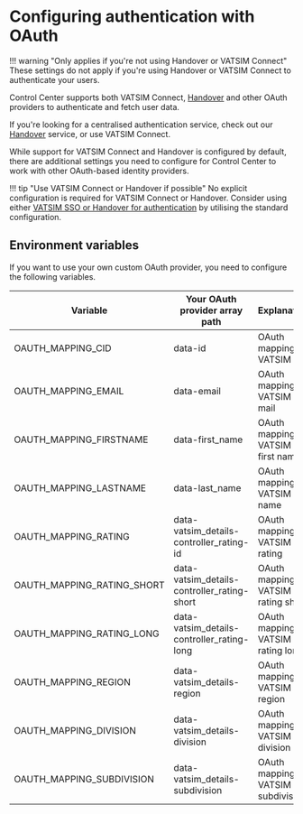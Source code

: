 # Configuring authentication with OAuth

!!! warning "Only applies if you're not using Handover or VATSIM Connect"
    These settings do not apply if you're using Handover or VATSIM Connect to authenticate your users.

Control Center supports both VATSIM Connect, [Handover](https://github.com/Vatsim-Scandinavia/handover) and other OAuth providers to authenticate and fetch user data.

If you're looking for a centralised authentication service, check out our [Handover](https://github.com/Vatsim-Scandinavia/handover) service, or use VATSIM Connect.

While support for VATSIM Connect and Handover is configured by default, there are additional settings you need to configure for Control Center to work with other OAuth-based identity providers.

!!! tip "Use VATSIM Connect or Handover if possible"
    No explicit configuration is required for VATSIM Connect or Handover.
    Consider using either [VATSIM SSO or Handover for authentication](../configuration/index.md#authentication) by utilising the standard configuration.

## Environment variables

If you want to use your own custom OAuth provider, you need to configure the following variables.

| Variable | Your OAuth provider array path | Explanation |
| ------- | --- | --- |
| OAUTH_MAPPING_CID | data-id | OAuth mapping of VATSIM CID |
| OAUTH_MAPPING_EMAIL | data-email | OAuth mapping of VATSIM e-mail |
| OAUTH_MAPPING_FIRSTNAME | data-first_name | OAuth mapping of VATSIM first name |
| OAUTH_MAPPING_LASTNAME | data-last_name | OAuth mapping of VATSIM last name |
| OAUTH_MAPPING_RATING | data-vatsim_details-controller_rating-id | OAuth mapping of VATSIM rating |
| OAUTH_MAPPING_RATING_SHORT | data-vatsim_details-controller_rating-short | OAuth mapping of VATSIM rating short |
| OAUTH_MAPPING_RATING_LONG | data-vatsim_details-controller_rating-long | OAuth mapping of VATSIM rating long |
| OAUTH_MAPPING_REGION | data-vatsim_details-region | OAuth mapping of VATSIM region |
| OAUTH_MAPPING_DIVISION | data-vatsim_details-division | OAuth mapping of VATSIM division |
| OAUTH_MAPPING_SUBDIVISION | data-vatsim_details-subdivision | OAuth mapping of VATSIM subdivision |
